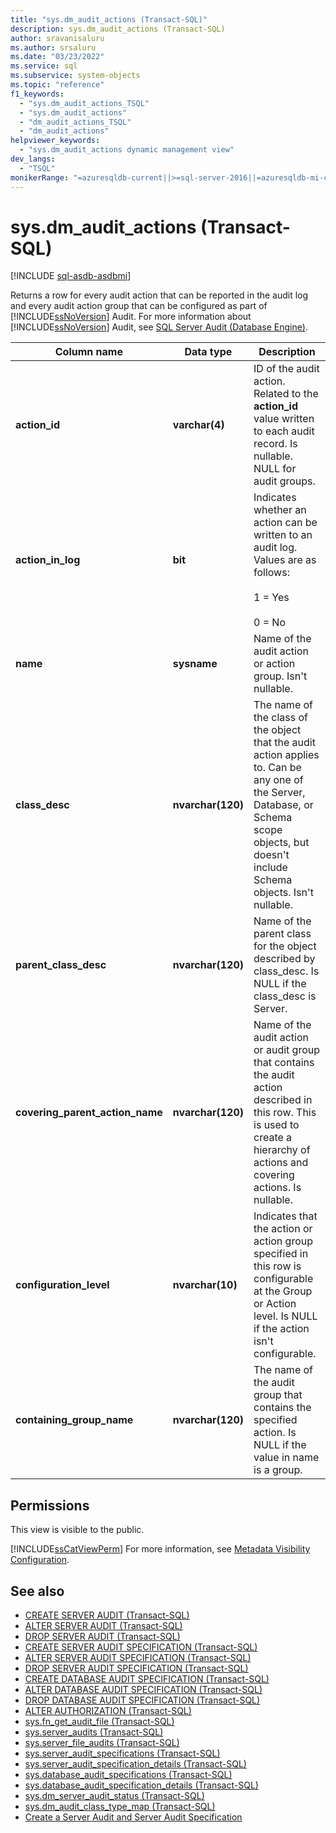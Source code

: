 ```yaml
---
title: "sys.dm_audit_actions (Transact-SQL)"
description: sys.dm_audit_actions (Transact-SQL)
author: sravanisaluru
ms.author: srsaluru
ms.date: "03/23/2022"
ms.service: sql
ms.subservice: system-objects
ms.topic: "reference"
f1_keywords:
  - "sys.dm_audit_actions_TSQL"
  - "sys.dm_audit_actions"
  - "dm_audit_actions_TSQL"
  - "dm_audit_actions"
helpviewer_keywords:
  - "sys.dm_audit_actions dynamic management view"
dev_langs:
  - "TSQL"
monikerRange: "=azuresqldb-current||>=sql-server-2016||=azuresqldb-mi-current"
---
```

# sys.dm_audit_actions (Transact-SQL)
[!INCLUDE [sql-asdb-asdbmi](../../includes/applies-to-version/sql-asdb-asdbmi.md)]

  Returns a row for every audit action that can be reported in the audit log and every audit action group that can be configured as part of [!INCLUDE[ssNoVersion](../../includes/ssnoversion-md.md)] Audit. For more information about [!INCLUDE[ssNoVersion](../../includes/ssnoversion-md.md)] Audit, see [SQL Server Audit &#40;Database Engine&#41;](../../relational-databases/security/auditing/sql-server-audit-database-engine.md).  
  
|Column name|Data type|Description|  
|-----------------|---------------|-----------------|  
|**action_id**|**varchar(4)**|ID of the audit action. Related to the **action_id** value written to each audit record. Is nullable. NULL for audit groups.|  
|**action_in_log**|**bit**|Indicates whether an action can be written to an audit log. Values are as follows:<br /><br /> 1 = Yes<br /><br /> 0 = No|  
|**name**|**sysname**|Name of the audit action or action group. Isn't nullable.|  
|**class_desc**|**nvarchar(120)**|The name of the class of the object that the audit action applies to. Can be any one of the Server, Database, or Schema scope objects, but doesn't include Schema objects. Isn't nullable.|  
|**parent_class_desc**|**nvarchar(120)**|Name of the parent class for the object described by class_desc. Is NULL if the class_desc is Server.|  
|**covering_parent_action_name**|**nvarchar(120)**|Name of the audit action or audit group that contains the audit action described in this row. This is used to create a hierarchy of actions and covering actions. Is nullable.|  
|**configuration_level**|**nvarchar(10)**|Indicates that the action or action group specified in this row is configurable at the Group or Action level. Is NULL if the action isn't configurable.|  
|**containing_group_name**|**nvarchar(120)**|The name of the audit group that contains the specified action. Is NULL if the value in name is a group.|  
  
## Permissions  
This view is visible to the public.
  
 [!INCLUDE[ssCatViewPerm](../../includes/sscatviewperm-md.md)] For more information, see [Metadata Visibility Configuration](../../relational-databases/security/metadata-visibility-configuration.md).  
  
## See also

- [CREATE SERVER AUDIT &#40;Transact-SQL&#41;](../../t-sql/statements/create-server-audit-transact-sql.md)   
- [ALTER SERVER AUDIT  &#40;Transact-SQL&#41;](../../t-sql/statements/alter-server-audit-transact-sql.md)   
- [DROP SERVER AUDIT  &#40;Transact-SQL&#41;](../../t-sql/statements/drop-server-audit-transact-sql.md)   
- [CREATE SERVER AUDIT SPECIFICATION &#40;Transact-SQL&#41;](../../t-sql/statements/create-server-audit-specification-transact-sql.md)   
- [ALTER SERVER AUDIT SPECIFICATION &#40;Transact-SQL&#41;](../../t-sql/statements/alter-server-audit-specification-transact-sql.md)   
- [DROP SERVER AUDIT SPECIFICATION &#40;Transact-SQL&#41;](../../t-sql/statements/drop-server-audit-specification-transact-sql.md)   
- [CREATE DATABASE AUDIT SPECIFICATION &#40;Transact-SQL&#41;](../../t-sql/statements/create-database-audit-specification-transact-sql.md)   
- [ALTER DATABASE AUDIT SPECIFICATION &#40;Transact-SQL&#41;](../../t-sql/statements/alter-database-audit-specification-transact-sql.md)   
- [DROP DATABASE AUDIT SPECIFICATION &#40;Transact-SQL&#41;](../../t-sql/statements/drop-database-audit-specification-transact-sql.md)   
- [ALTER AUTHORIZATION &#40;Transact-SQL&#41;](../../t-sql/statements/alter-authorization-transact-sql.md)   
- [sys.fn_get_audit_file &#40;Transact-SQL&#41;](../../relational-databases/system-functions/sys-fn-get-audit-file-transact-sql.md)   
- [sys.server_audits &#40;Transact-SQL&#41;](../../relational-databases/system-catalog-views/sys-server-audits-transact-sql.md)   
- [sys.server_file_audits &#40;Transact-SQL&#41;](../../relational-databases/system-catalog-views/sys-server-file-audits-transact-sql.md)   
- [sys.server_audit_specifications &#40;Transact-SQL&#41;](../../relational-databases/system-catalog-views/sys-server-audit-specifications-transact-sql.md)   
- [sys.server_audit_specification_details &#40;Transact-SQL&#41;](../../relational-databases/system-catalog-views/sys-server-audit-specification-details-transact-sql.md)   
- [sys.database_audit_specifications &#40;Transact-SQL&#41;](../../relational-databases/system-catalog-views/sys-database-audit-specifications-transact-sql.md)   
- [sys.database_audit_specification_details &#40;Transact-SQL&#41;](../../relational-databases/system-catalog-views/sys-database-audit-specification-details-transact-sql.md)   
- [sys.dm_server_audit_status &#40;Transact-SQL&#41;](../../relational-databases/system-dynamic-management-views/sys-dm-server-audit-status-transact-sql.md)   
- [sys.dm_audit_class_type_map &#40;Transact-SQL&#41;](../../relational-databases/system-dynamic-management-views/sys-dm-audit-class-type-map-transact-sql.md)   
- [Create a Server Audit and Server Audit Specification](../../relational-databases/security/auditing/create-a-server-audit-and-server-audit-specification.md)  
